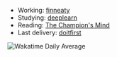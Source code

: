 - Working: [finneaty](https://www.finneaty.com/)
- Studying: [deeplearn](https://github.com/rickmff/deeplearn)
- Reading: [The Champion's Mind](https://heather-carpenter-e0c.notion.site/The-Champion-s-Mind-1c62c1671f28806987cad43e32d12949)
- Last delivery: [doitfirst](https://chromewebstore.google.com/detail/doitfirst/mjookhejbgffdhaiibcdkfmmhbocdgea)

![Wakatime Daily Average](https://wakatime.com/badge/user/rickmff/daily-avg.svg)
